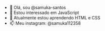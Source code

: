 - 👋 Olá, sou @samuka-santos
- 👀 Estou interessado em JavaScript 
- 🌱 Atualmente estou aprendendo HTML e CSS
- 📫 Meu instagram: @samuka112358

<!---
samuka-santos/samuka-santos é um repositório ✨ especial ✨ porque seu `README.md` (este arquivo) aparece no seu perfil do GitHub.
Você pode clicar no link Visualizar para ver suas alterações.
--->
